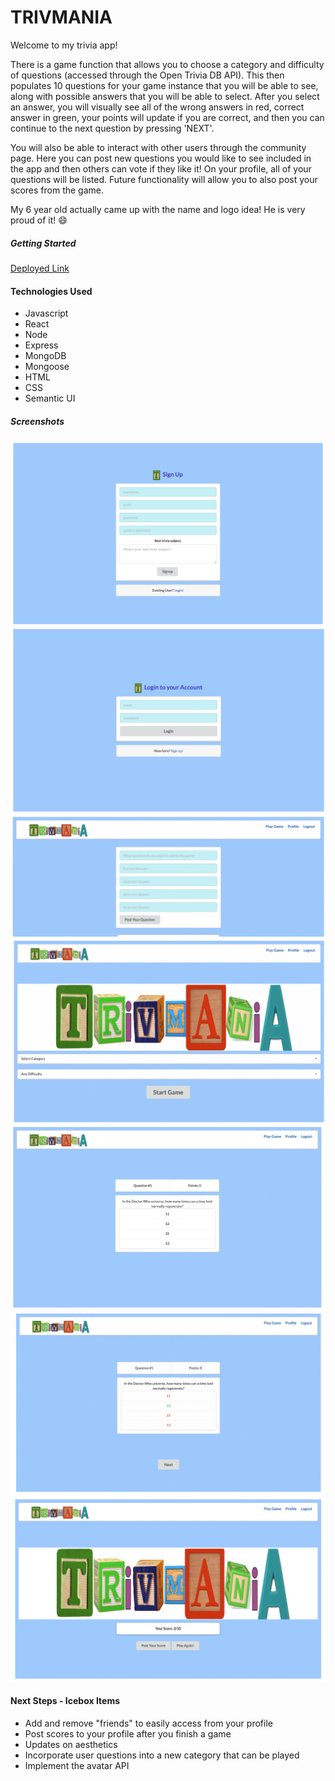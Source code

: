 # TRIVMANIA

Welcome to my trivia app!

There is a game function that allows you to choose a category and difficulty of questions (accessed through the Open Trivia DB API).  This then populates 10 questions for your game instance that you will be able to see, along with possible answers that you will be able to select.  After you select an answer, you will visually see all of the wrong answers in red, correct answer in green, your points will update if you are correct, and then you can continue to the next question by pressing 'NEXT'.

You will also be able to interact with other users through the community page.  Here you can post new questions you would like to see included in the app and then others can vote if they like it!  On your profile, all of your questions will be listed.  Future functionality will allow you to also post your scores from the game.

My 6 year old actually came up with the name and logo idea!  He is very proud of it!  😄

##### Getting Started

[Deployed Link](https://trivmania.cyclic.app)

#### Technologies Used

* Javascript
* React
* Node
* Express
* MongoDB
* Mongoose
* HTML
* CSS
* Semantic UI

##### Screenshots

![Sign Up Page](public/images/SampleSignUp.png)
![Login Screen](public/images/SampleLoginScreen.png)
![Posting Screen](public/images/SamplePostScreen.png)
![Play Game Page](public/images/SamplePlayHome.png)
![Game Screen](public/images/SampleGameScreen.png)
![Color Change Answers](public/images/SampleColorChange.png)
![End Game Screen](public/images/SampleEndGameScreen.png)

#### Next Steps - Icebox Items

* Add and remove "friends" to easily access from your profile
* Post scores to your profile after you finish a game
* Updates on aesthetics
* Incorporate user questions into a new category that can be played
* Implement the avatar API
